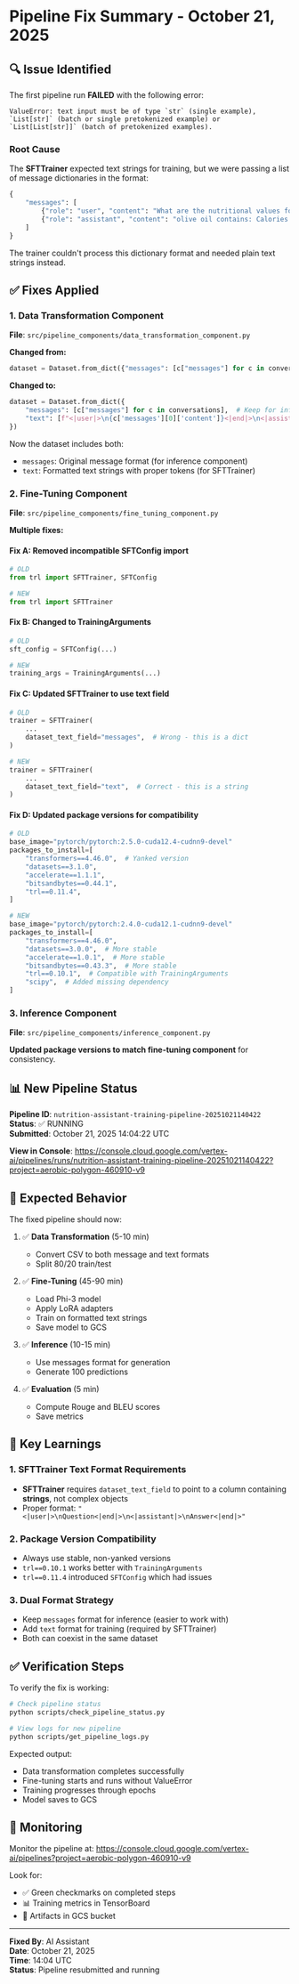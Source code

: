 # Pipeline Fix Summary - October 21, 2025

## 🔍 Issue Identified

The first pipeline run **FAILED** with the following error:

```
ValueError: text input must be of type `str` (single example), `List[str]` (batch or single pretokenized example) or `List[List[str]]` (batch of pretokenized examples).
```

### Root Cause

The **SFTTrainer** expected text strings for training, but we were passing a list of message dictionaries in the format:

```python
{
    "messages": [
        {"role": "user", "content": "What are the nutritional values for olive oil?"},
        {"role": "assistant", "content": "olive oil contains: Calories: 119 kcal, Fat: 13.5g"}
    ]
}
```

The trainer couldn't process this dictionary format and needed plain text strings instead.

## ✅ Fixes Applied

### 1. Data Transformation Component
**File**: `src/pipeline_components/data_transformation_component.py`

**Changed from:**
```python
dataset = Dataset.from_dict({"messages": [c["messages"] for c in conversations]})
```

**Changed to:**
```python
dataset = Dataset.from_dict({
    "messages": [c["messages"] for c in conversations],  # Keep for inference
    "text": [f"<|user|>\n{c['messages'][0]['content']}<|end|>\n<|assistant|>\n{c['messages'][1]['content']}<|end|>" for c in conversations]  # Add formatted text
})
```

Now the dataset includes both:
- `messages`: Original message format (for inference component)
- `text`: Formatted text strings with proper tokens (for SFTTrainer)

### 2. Fine-Tuning Component
**File**: `src/pipeline_components/fine_tuning_component.py`

**Multiple fixes:**

#### Fix A: Removed incompatible SFTConfig import
```python
# OLD
from trl import SFTTrainer, SFTConfig

# NEW
from trl import SFTTrainer
```

#### Fix B: Changed to TrainingArguments
```python
# OLD
sft_config = SFTConfig(...)

# NEW
training_args = TrainingArguments(...)
```

#### Fix C: Updated SFTTrainer to use text field
```python
# OLD
trainer = SFTTrainer(
    ...
    dataset_text_field="messages",  # Wrong - this is a dict
)

# NEW
trainer = SFTTrainer(
    ...
    dataset_text_field="text",  # Correct - this is a string
)
```

#### Fix D: Updated package versions for compatibility
```python
# OLD
base_image="pytorch/pytorch:2.5.0-cuda12.4-cudnn9-devel"
packages_to_install=[
    "transformers==4.46.0",  # Yanked version
    "datasets==3.1.0",
    "accelerate==1.1.1",
    "bitsandbytes==0.44.1",
    "trl==0.11.4",
]

# NEW
base_image="pytorch/pytorch:2.4.0-cuda12.1-cudnn9-devel"
packages_to_install=[
    "transformers==4.46.0",
    "datasets==3.0.0",  # More stable
    "accelerate==1.0.1",  # More stable
    "bitsandbytes==0.43.3",  # More stable
    "trl==0.10.1",  # Compatible with TrainingArguments
    "scipy",  # Added missing dependency
]
```

### 3. Inference Component
**File**: `src/pipeline_components/inference_component.py`

**Updated package versions to match fine-tuning component** for consistency.

## 📊 New Pipeline Status

**Pipeline ID**: `nutrition-assistant-training-pipeline-20251021140422`  
**Status**: ✅ RUNNING  
**Submitted**: October 21, 2025 14:04:22 UTC

**View in Console**:
https://console.cloud.google.com/vertex-ai/pipelines/runs/nutrition-assistant-training-pipeline-20251021140422?project=aerobic-polygon-460910-v9

## 🎯 Expected Behavior

The fixed pipeline should now:

1. ✅ **Data Transformation** (5-10 min)
   - Convert CSV to both message and text formats
   - Split 80/20 train/test

2. ✅ **Fine-Tuning** (45-90 min)
   - Load Phi-3 model
   - Apply LoRA adapters
   - Train on formatted text strings
   - Save model to GCS

3. ✅ **Inference** (10-15 min)
   - Use messages format for generation
   - Generate 100 predictions

4. ✅ **Evaluation** (5 min)
   - Compute Rouge and BLEU scores
   - Save metrics

## 🔧 Key Learnings

### 1. SFTTrainer Text Format Requirements
- **SFTTrainer** requires `dataset_text_field` to point to a column containing **strings**, not complex objects
- Proper format: `"<|user|>\nQuestion<|end|>\n<|assistant|>\nAnswer<|end|>"`

### 2. Package Version Compatibility
- Always use stable, non-yanked versions
- `trl==0.10.1` works better with `TrainingArguments`
- `trl==0.11.4` introduced `SFTConfig` which had issues

### 3. Dual Format Strategy
- Keep `messages` format for inference (easier to work with)
- Add `text` format for training (required by SFTTrainer)
- Both can coexist in the same dataset

## ✅ Verification Steps

To verify the fix is working:

```bash
# Check pipeline status
python scripts/check_pipeline_status.py

# View logs for new pipeline
python scripts/get_pipeline_logs.py
```

Expected output:
- Data transformation completes successfully
- Fine-tuning starts and runs without ValueError
- Training progresses through epochs
- Model saves to GCS

## 📝 Monitoring

Monitor the pipeline at:
https://console.cloud.google.com/vertex-ai/pipelines?project=aerobic-polygon-460910-v9

Look for:
- ✅ Green checkmarks on completed steps
- 📊 Training metrics in TensorBoard
- 📁 Artifacts in GCS bucket

---

**Fixed By**: AI Assistant  
**Date**: October 21, 2025  
**Time**: 14:04 UTC  
**Status**: Pipeline resubmitted and running
